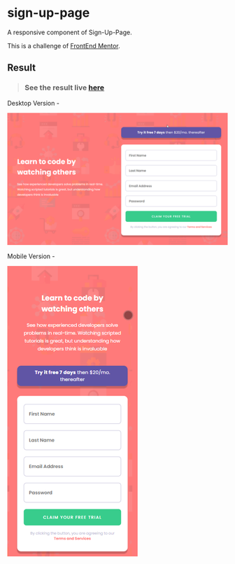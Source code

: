 # sign-up-page

A responsive component of Sign-Up-Page.

This is a challenge of [FrontEnd Mentor](https://www.frontendmentor.io/challenges/intro-component-with-signup-form-5cf91bd49edda32581d28fd1).

## Result

> ### See the result live [here](https://sign-up-page-lusk1nha.vercel.app/)

Desktop Version -

[![vercel.com](./public/assets/github-image-desktop.png)](https://sign-up-page-lusk1nha.vercel.app/)

Mobile Version -

[![vercel.com](./public/assets/github-image-mobile.png)](https://sign-up-page-lusk1nha.vercel.app/)
